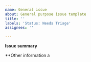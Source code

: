 ```yaml
---
name: General issue
about: General purpose issue template
title: ''
labels: 'Status: Needs Triage'
assignees: ''

---
```


**Issue summary**
<!-- A clear and concise description of what the task is. -->



**Other information a